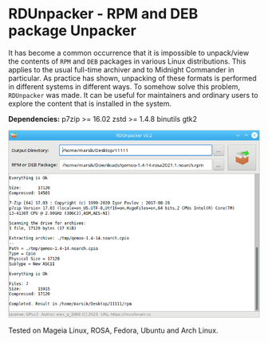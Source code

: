 # RDUnpacker - RPM and DEB package Unpacker

It has become a common occurrence that it is impossible to unpack/view the contents of `RPM` and `DEB` packages in various Linux distributions. This applies to the usual full-time archiver and to Midnight Commander in particular. As practice has shown, unpacking of these formats is performed in different systems in different ways. To somehow solve this problem, `RDUnpacker` was made. It can be useful for maintainers and ordinary users to explore the content that is installed in the system.

**Dependencies:** p7zip >= 16.02 zstd >= 1.4.8 binutils gtk2  
  
![](https://github.com/AKotov-dev/RDUnpacker/blob/main/ScreenShot1.png)
  
Tested on Mageia Linux, ROSA, Fedora, Ubuntu and Arch Linux.
